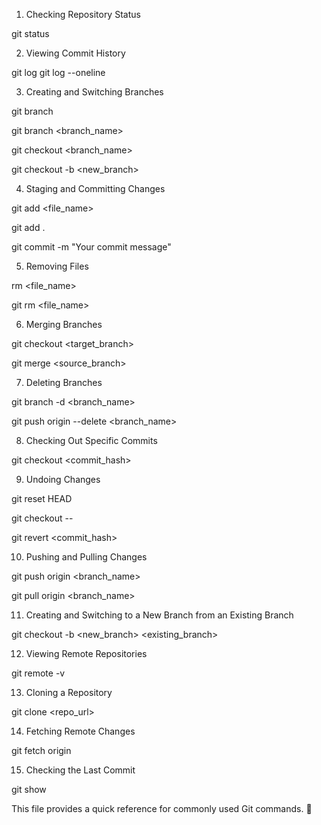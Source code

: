 1. Checking Repository Status

git status

2. Viewing Commit History

git log
git log --oneline

3. Creating and Switching Branches

git branch

git branch <branch_name>

git checkout <branch_name>

git checkout -b <new_branch>

4. Staging and Committing Changes

git add <file_name>

git add .

git commit -m "Your commit message"

5. Removing Files

rm <file_name>

git rm <file_name>

6. Merging Branches

git checkout <target_branch>

git merge <source_branch>

7. Deleting Branches

git branch -d <branch_name>

git push origin --delete <branch_name>

8. Checking Out Specific Commits

git checkout <commit_hash>

9. Undoing Changes

git reset HEAD <file>

git checkout -- <file>

git revert <commit_hash>

10. Pushing and Pulling Changes

git push origin <branch_name>

git pull origin <branch_name>

11. Creating and Switching to a New Branch from an Existing Branch

git checkout -b <new_branch> <existing_branch>

12. Viewing Remote Repositories

git remote -v

13. Cloning a Repository

git clone <repo_url>

14. Fetching Remote Changes

git fetch origin

15. Checking the Last Commit

git show

This file provides a quick reference for commonly used Git commands. 🚀

